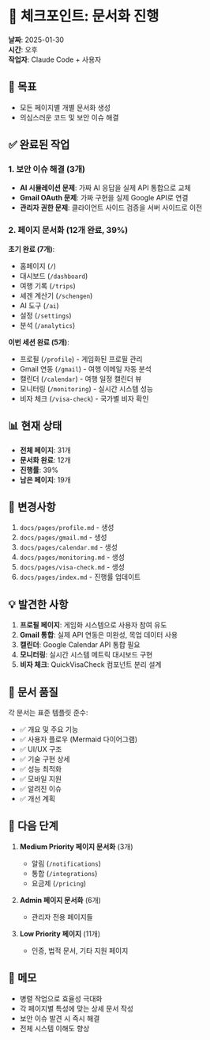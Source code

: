 # 📍 체크포인트: 문서화 진행

**날짜**: 2025-01-30  
**시간**: 오후  
**작업자**: Claude Code + 사용자

## 🎯 목표

- 모든 페이지별 개별 문서화 생성
- 의심스러운 코드 및 보안 이슈 해결

## ✅ 완료된 작업

### 1. 보안 이슈 해결 (3개)

- **AI 시뮬레이션 문제**: 가짜 AI 응답을 실제 API 통합으로 교체
- **Gmail OAuth 문제**: 가짜 구현을 실제 Google API로 연결
- **관리자 권한 문제**: 클라이언트 사이드 검증을 서버 사이드로 이전

### 2. 페이지 문서화 (12개 완료, 39%)

**초기 완료 (7개)**:

- 홈페이지 (`/`)
- 대시보드 (`/dashboard`)
- 여행 기록 (`/trips`)
- 셰겐 계산기 (`/schengen`)
- AI 도구 (`/ai`)
- 설정 (`/settings`)
- 분석 (`/analytics`)

**이번 세션 완료 (5개)**:

- 프로필 (`/profile`) - 게임화된 프로필 관리
- Gmail 연동 (`/gmail`) - 여행 이메일 자동 분석
- 캘린더 (`/calendar`) - 여행 일정 캘린더 뷰
- 모니터링 (`/monitoring`) - 실시간 시스템 성능
- 비자 체크 (`/visa-check`) - 국가별 비자 확인

## 📊 현재 상태

- **전체 페이지**: 31개
- **문서화 완료**: 12개
- **진행률**: 39%
- **남은 페이지**: 19개

## 🔄 변경사항

1. `docs/pages/profile.md` - 생성
2. `docs/pages/gmail.md` - 생성
3. `docs/pages/calendar.md` - 생성
4. `docs/pages/monitoring.md` - 생성
5. `docs/pages/visa-check.md` - 생성
6. `docs/pages/index.md` - 진행률 업데이트

## 💡 발견한 사항

1. **프로필 페이지**: 게임화 시스템으로 사용자 참여 유도
2. **Gmail 통합**: 실제 API 연동은 미완성, 목업 데이터 사용
3. **캘린더**: Google Calendar API 통합 필요
4. **모니터링**: 실시간 시스템 메트릭 대시보드 구현
5. **비자 체크**: QuickVisaCheck 컴포넌트 분리 설계

## 🎨 문서 품질

각 문서는 표준 템플릿 준수:

- ✅ 개요 및 주요 기능
- ✅ 사용자 플로우 (Mermaid 다이어그램)
- ✅ UI/UX 구조
- ✅ 기술 구현 상세
- ✅ 성능 최적화
- ✅ 모바일 지원
- ✅ 알려진 이슈
- ✅ 개선 계획

## 🚀 다음 단계

1. **Medium Priority 페이지 문서화** (3개)
   - 알림 (`/notifications`)
   - 통합 (`/integrations`)
   - 요금제 (`/pricing`)

2. **Admin 페이지 문서화** (6개)
   - 관리자 전용 페이지들

3. **Low Priority 페이지** (11개)
   - 인증, 법적 문서, 기타 지원 페이지

## 📝 메모

- 병렬 작업으로 효율성 극대화
- 각 페이지별 특성에 맞는 상세 문서 작성
- 보안 이슈 발견 시 즉시 해결
- 전체 시스템 이해도 향상
